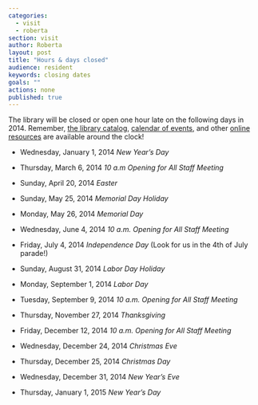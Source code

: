 ```yaml
---
categories: 
  - visit
  - roberta
section: visit
author: Roberta
layout: post
title: "Hours & days closed"
audience: resident
keywords: closing dates
goals: ""
actions: none
published: true
---
```


The library will be closed or open one hour late on the following days in 2014. Remember, [the library catalog](http://dppl.bibliocommons.com/), [calendar of events](http://calendar.dppl.org/evanced/lib/eventcalendar.asp), and other [online resources](http://dppl.org/edppl/) are available around the clock!

- Wednesday, January 1, 2014    _New Year’s Day_
     
- Thursday, March 6, 2014    _10 a.m Opening for All Staff Meeting_
      
- Sunday, April 20, 2014    _Easter_  
     
- Sunday, May 25, 2014    _Memorial Day Holiday_
      
- Monday, May 26, 2014 _Memorial Day_
      
- Wednesday, June 4, 2014 _10 a.m. Opening for All Staff Meeting_
     
-  Friday, July 4, 2014 _Independence Day_ (Look for us in the 4th of July parade!)
     
-  Sunday, August 31, 2014 _Labor Day Holiday_
     
-  Monday, September 1, 2014 _Labor Day_
     
-  Tuesday, September 9, 2014 _10 a.m. Opening for All Staff Meeting_
     
-  Thursday, November 27, 2014 _Thanksgiving_
     
-  Friday, December 12, 2014 _10 a.m. Opening for All Staff Meeting_
     
-  Wednesday, December 24, 2014 _Christmas Eve_
     
-  Thursday, December 25, 2014 _Christmas Day_
     
-  Wednesday, December 31, 2014 _New Year’s Eve_
     
-  Thursday, January 1, 2015 _New Year’s Day_
     
